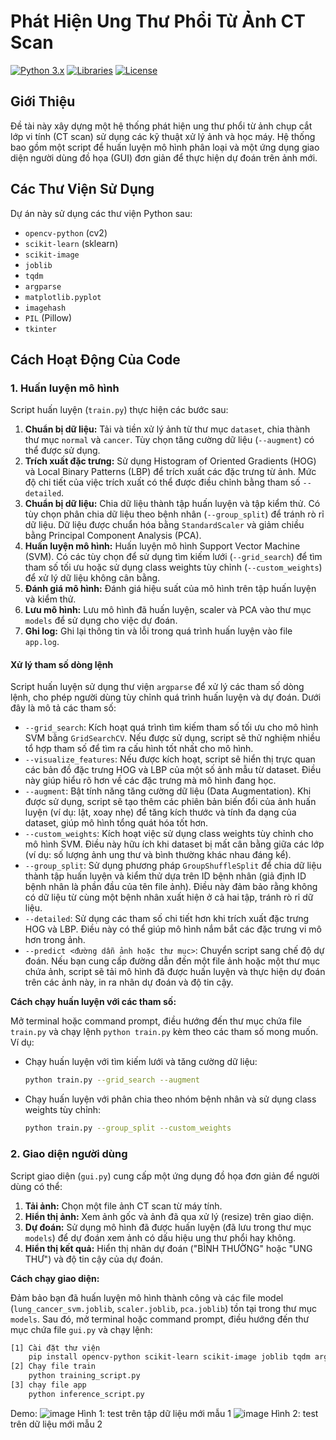 # Phát Hiện Ung Thư Phổi Từ Ảnh CT Scan

[![Python 3.x](https://img.shields.io/badge/python-3.x-blue.svg)](https://www.python.org/downloads/)
[![Libraries](https://img.shields.io/badge/libraries-OpenCV%2CSklearn%2CPIL-yellow.svg)](https://pypi.org/)
[![License](https://img.shields.io/badge/license-MIT-green)](LICENSE)

## Giới Thiệu

Đề tài này xây dựng một hệ thống phát hiện ung thư phổi từ ảnh chụp cắt lớp vi tính (CT scan) sử dụng các kỹ thuật xử lý ảnh và học máy. Hệ thống bao gồm một script để huấn luyện mô hình phân loại và một ứng dụng giao diện người dùng đồ họa (GUI) đơn giản để thực hiện dự đoán trên ảnh mới.

## Các Thư Viện Sử Dụng

Dự án này sử dụng các thư viện Python sau:

* `opencv-python` (cv2)
* `scikit-learn` (sklearn)
* `scikit-image`
* `joblib`
* `tqdm`
* `argparse`
* `matplotlib.pyplot`
* `imagehash`
* `PIL` (Pillow)
* `tkinter`

## Cách Hoạt Động Của Code

### 1. Huấn luyện mô hình

Script huấn luyện (`train.py`) thực hiện các bước sau:

1.  **Chuẩn bị dữ liệu:** Tải và tiền xử lý ảnh từ thư mục `dataset`, chia thành thư mục `normal` và `cancer`. Tùy chọn tăng cường dữ liệu (`--augment`) có thể được sử dụng.
2.  **Trích xuất đặc trưng:** Sử dụng Histogram of Oriented Gradients (HOG) và Local Binary Patterns (LBP) để trích xuất các đặc trưng từ ảnh. Mức độ chi tiết của việc trích xuất có thể được điều chỉnh bằng tham số `--detailed`.
3.  **Chuẩn bị dữ liệu:** Chia dữ liệu thành tập huấn luyện và tập kiểm thử. Có tùy chọn phân chia dữ liệu theo bệnh nhân (`--group_split`) để tránh rò rỉ dữ liệu. Dữ liệu được chuẩn hóa bằng `StandardScaler` và giảm chiều bằng Principal Component Analysis (PCA).
4.  **Huấn luyện mô hình:** Huấn luyện mô hình Support Vector Machine (SVM). Có các tùy chọn để sử dụng tìm kiếm lưới (`--grid_search`) để tìm tham số tối ưu hoặc sử dụng class weights tùy chỉnh (`--custom_weights`) để xử lý dữ liệu không cân bằng.
5.  **Đánh giá mô hình:** Đánh giá hiệu suất của mô hình trên tập huấn luyện và kiểm thử.
6.  **Lưu mô hình:** Lưu mô hình đã huấn luyện, scaler và PCA vào thư mục `models` để sử dụng cho việc dự đoán.
7.  **Ghi log:** Ghi lại thông tin và lỗi trong quá trình huấn luyện vào file `app.log`.

#### Xử lý tham số dòng lệnh

Script huấn luyện sử dụng thư viện `argparse` để xử lý các tham số dòng lệnh, cho phép người dùng tùy chỉnh quá trình huấn luyện và dự đoán. Dưới đây là mô tả các tham số:

* `--grid_search`: Kích hoạt quá trình tìm kiếm tham số tối ưu cho mô hình SVM bằng `GridSearchCV`. Nếu được sử dụng, script sẽ thử nghiệm nhiều tổ hợp tham số để tìm ra cấu hình tốt nhất cho mô hình.
* `--visualize_features`: Nếu được kích hoạt, script sẽ hiển thị trực quan các bản đồ đặc trưng HOG và LBP của một số ảnh mẫu từ dataset. Điều này giúp hiểu rõ hơn về các đặc trưng mà mô hình đang học.
* `--augment`: Bật tính năng tăng cường dữ liệu (Data Augmentation). Khi được sử dụng, script sẽ tạo thêm các phiên bản biến đổi của ảnh huấn luyện (ví dụ: lật, xoay nhẹ) để tăng kích thước và tính đa dạng của dataset, giúp mô hình tổng quát hóa tốt hơn.
* `--custom_weights`: Kích hoạt việc sử dụng class weights tùy chỉnh cho mô hình SVM. Điều này hữu ích khi dataset bị mất cân bằng giữa các lớp (ví dụ: số lượng ảnh ung thư và bình thường khác nhau đáng kể).
* `--group_split`: Sử dụng phương pháp `GroupShuffleSplit` để chia dữ liệu thành tập huấn luyện và kiểm thử dựa trên ID bệnh nhân (giả định ID bệnh nhân là phần đầu của tên file ảnh). Điều này đảm bảo rằng không có dữ liệu từ cùng một bệnh nhân xuất hiện ở cả hai tập, tránh rò rỉ dữ liệu.
* `--detailed`: Sử dụng các tham số chi tiết hơn khi trích xuất đặc trưng HOG và LBP. Điều này có thể giúp mô hình nắm bắt các đặc trưng vi mô hơn trong ảnh.
* `--predict <đường dẫn ảnh hoặc thư mục>`: Chuyển script sang chế độ dự đoán. Nếu bạn cung cấp đường dẫn đến một file ảnh hoặc một thư mục chứa ảnh, script sẽ tải mô hình đã được huấn luyện và thực hiện dự đoán trên các ảnh này, in ra nhãn dự đoán và độ tin cậy.

**Cách chạy huấn luyện với các tham số:**

Mở terminal hoặc command prompt, điều hướng đến thư mục chứa file `train.py` và chạy lệnh `python train.py` kèm theo các tham số mong muốn. Ví dụ:

* Chạy huấn luyện với tìm kiếm lưới và tăng cường dữ liệu:
    ```bash
    python train.py --grid_search --augment
    ```
* Chạy huấn luyện với phân chia theo nhóm bệnh nhân và sử dụng class weights tùy chỉnh:
    ```bash
    python train.py --group_split --custom_weights
    ```

### 2. Giao diện người dùng

Script giao diện (`gui.py`) cung cấp một ứng dụng đồ họa đơn giản để người dùng có thể:

1.  **Tải ảnh:** Chọn một file ảnh CT scan từ máy tính.
2.  **Hiển thị ảnh:** Xem ảnh gốc và ảnh đã qua xử lý (resize) trên giao diện.
3.  **Dự đoán:** Sử dụng mô hình đã được huấn luyện (đã lưu trong thư mục `models`) để dự đoán xem ảnh có dấu hiệu ung thư phổi hay không.
4.  **Hiển thị kết quả:** Hiển thị nhãn dự đoán ("BÌNH THƯỜNG" hoặc "UNG THƯ") và độ tin cậy của dự đoán.

**Cách chạy giao diện:**

Đảm bảo bạn đã huấn luyện mô hình thành công và các file model (`lung_cancer_svm.joblib`, `scaler.joblib`, `pca.joblib`) tồn tại trong thư mục `models`. Sau đó, mở terminal hoặc command prompt, điều hướng đến thư mục chứa file `gui.py` và chạy lệnh:

```bash
[1] Cài đặt thư viện
    pip install opencv-python scikit-learn scikit-image joblib tqdm argparse matplotlib imagehash
[2] Chạy file train
    python training_script.py
[3] chạy file app
    python inference_script.py 
```
Demo:
![image](https://github.com/user-attachments/assets/54820537-7815-4ce0-9b33-c781c3af28a7)
Hình 1:  test trên tập dữ liệu mới mẫu 1
![image](https://github.com/user-attachments/assets/19818075-4c5d-462c-b3ac-137e4eea74e2)
Hình 2: test trên dữ liệu mới mẫu 2

